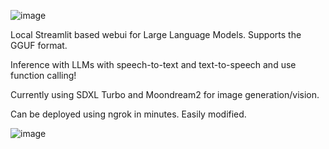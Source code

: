 ![image](https://github.com/3eeps/llmon-py/assets/55860052/5603c6b4-6b68-4814-96b1-bd46bff1c78e)

Local Streamlit based webui for Large Language Models. Supports the GGUF format. 

Inference with LLMs with speech-to-text and text-to-speech and use function calling!

Currently using SDXL Turbo and Moondream2 for image generation/vision.

Can be deployed using ngrok in minutes. Easily modified.

![image](https://github.com/3eeps/llmon-py/assets/55860052/9bf21974-9d35-4f23-8722-9b86c859f789)
